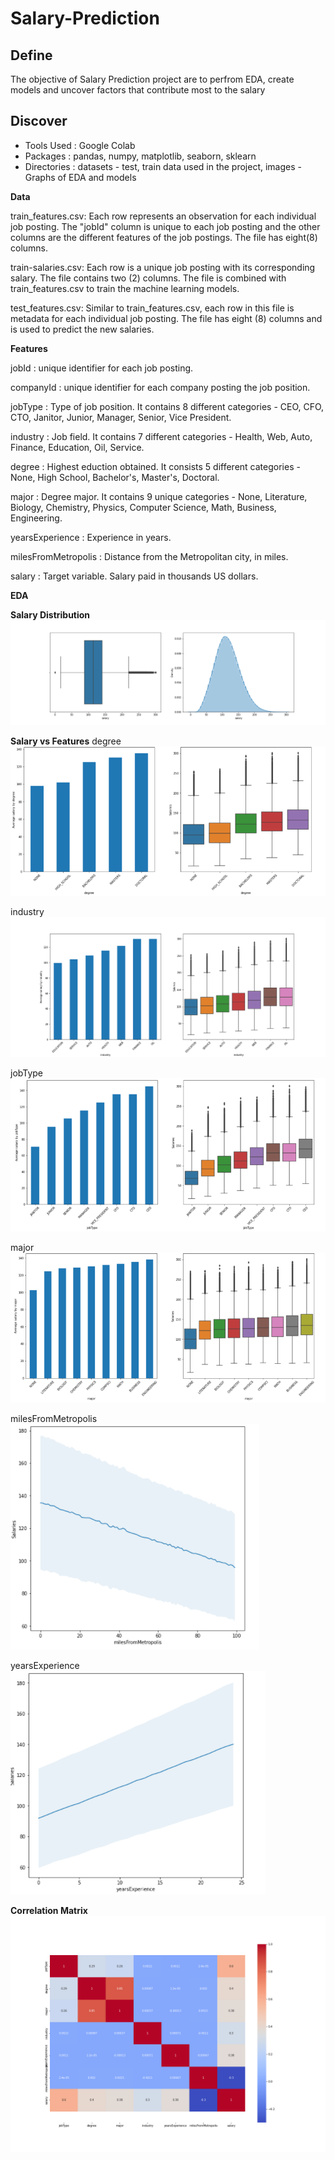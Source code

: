 # Salary-Prediction

## Define
The objective of Salary Prediction project are to perfrom EDA, create models and  uncover factors that contribute most to the salary

## Discover
- Tools Used : Google Colab
- Packages : pandas, numpy, matplotlib, seaborn, sklearn
- Directories : datasets - test, train data used in the project, images - Graphs of EDA and models

**Data**

train_features.csv: Each row represents an observation for each individual job posting. The "jobId" column is unique to each job posting and the other columns are the different features of the job postings. The file has eight(8) columns.

train-salaries.csv: Each row is a unique job posting with its corresponding salary. The file contains two (2) columns. The file is combined with train_features.csv to train the machine learning models.

test_features.csv: Similar to train_features.csv, each row in this file is metadata for each individual job posting. The file has eight (8) columns and is used to predict the new salaries. 

**Features**

jobId : unique identifier for each job posting.

companyId : unique identifier for each company posting the job position.

jobType : Type of job position. It contains 8 different categories - CEO, CFO, CTO, Janitor, Junior, Manager, Senior, Vice President.

industry : Job field. It contains 7 different categories - Health, Web, Auto, Finance, Education, Oil, Service.
		   
degree : Highest eduction obtained. It consists 5 different categories - None, High School, Bachelor's, Master's, Doctoral.
		   
major : Degree major. It contains  9 unique categories - None, Literature, Biology, Chemistry, Physics, Computer Science, Math, Business, Engineering.
		   
yearsExperience : Experience in years.

milesFromMetropolis : Distance from the Metropolitan city, in miles. 

salary : Target variable. Salary paid in thousands US dollars. 

**EDA**

**Salary Distribution**
![images](https://github.com/min-tee/Salary-Prediction/blob/af47add8e46a1290d559eb301869e34444e0a52f/images/salary_dist.png)

**Salary vs Features**
 degree
![images](https://github.com/min-tee/Salary-Prediction/blob/fefa8e64c7f47780b179644c6d58ed239d627fe7/images/salary_vs_degree.PNG)

industry 
![images](https://github.com/min-tee/Salary-Prediction/blob/7d72c65bdc5dc89e21a373d1ccfc25d0256d9283/images/salary_vs_industry.png)

jobType
![images](https://github.com/min-tee/Salary-Prediction/blob/b5d44ee683a9e4d36b64b4e10ca2c99c860b2a7f/images/salary_vs_jobType.PNG)

major
![images](https://github.com/min-tee/Salary-Prediction/blob/b5d44ee683a9e4d36b64b4e10ca2c99c860b2a7f/images/salary_vs_major.PNG)

milesFromMetropolis
![images](https://github.com/min-tee/Salary-Prediction/blob/b5d44ee683a9e4d36b64b4e10ca2c99c860b2a7f/images/salary_vs_milesFromMetropolis.PNG)

yearsExperience
![images](https://github.com/min-tee/Salary-Prediction/blob/b5d44ee683a9e4d36b64b4e10ca2c99c860b2a7f/images/salary_vs_yearsExperience.PNG)


**Correlation Matrix**
![images](https://github.com/min-tee/Salary-Prediction/blob/3070bd2fc8c9481f9a3d85b2662c50ee73d049e6/images/correlationmatrix.png)




